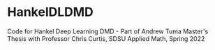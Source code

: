 # HankelDLDMD
Code for Hankel Deep Learning DMD - Part of Andrew Tuma Master's Thesis with Professor Chris Curtis, SDSU Applied Math, Spring 2022
